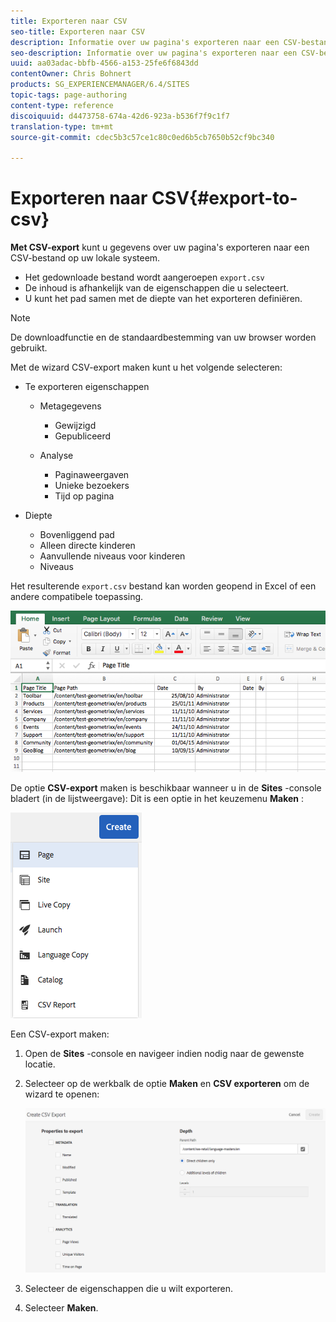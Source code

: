 ```yaml
---
title: Exporteren naar CSV
seo-title: Exporteren naar CSV
description: Informatie over uw pagina's exporteren naar een CSV-bestand op uw lokale systeem
seo-description: Informatie over uw pagina's exporteren naar een CSV-bestand op uw lokale systeem
uuid: aa03adac-bbfb-4566-a153-25fe6f6843dd
contentOwner: Chris Bohnert
products: SG_EXPERIENCEMANAGER/6.4/SITES
topic-tags: page-authoring
content-type: reference
discoiquuid: d4473758-674a-42d6-923a-b536f7f9c1f7
translation-type: tm+mt
source-git-commit: cdec5b3c57ce1c80c0ed6b5cb7650b52cf9bc340

---
```



# Exporteren naar CSV{#export-to-csv}

**Met CSV-export** kunt u gegevens over uw pagina&#39;s exporteren naar een CSV-bestand op uw lokale systeem.

* Het gedownloade bestand wordt aangeroepen `export.csv`
* De inhoud is afhankelijk van de eigenschappen die u selecteert.
* U kunt het pad samen met de diepte van het exporteren definiëren.

>[!NOTE]
>
>De downloadfunctie en de standaardbestemming van uw browser worden gebruikt.

Met de wizard CSV-export maken kunt u het volgende selecteren:

* Te exporteren eigenschappen

   * Metagegevens

      * Gewijzigd
      * Gepubliceerd
   * Analyse

      * Paginaweergaven
      * Unieke bezoekers
      * Tijd op pagina


* Diepte

   * Bovenliggend pad
   * Alleen directe kinderen
   * Aanvullende niveaus voor kinderen
   * Niveaus

Het resulterende `export.csv` bestand kan worden geopend in Excel of een andere compatibele toepassing.

![chlimage_1-58](assets/chlimage_1-58.png)

De optie **CSV-export** maken is beschikbaar wanneer u in de **Sites** -console bladert (in de lijstweergave): Dit is een optie in het keuzemenu **Maken** :

![screen_shot_2018-03-21at154719](assets/screen_shot_2018-03-21at154719.png)

Een CSV-export maken:

1. Open de **Sites** -console en navigeer indien nodig naar de gewenste locatie.
1. Selecteer op de werkbalk de optie **Maken** en **CSV exporteren** om de wizard te openen:

   ![screen_shot_2018-03-21at154758](assets/screen_shot_2018-03-21at154758.png)

1. Selecteer de eigenschappen die u wilt exporteren.
1. Selecteer **Maken**.


